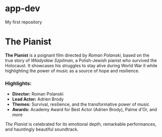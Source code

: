 # app-dev
My first repository

# The Pianist

**The Pianist** is a poignant film directed by *Roman Polanski*, based on the true story of *Władysław Szpilman*, a Polish-Jewish pianist who survived the Holocaust. It showcases his struggles to stay alive during World War II while highlighting the power of music as a source of hope and resilience.

### Highlights:
- **Director:** Roman Polanski  
- **Lead Actor:** Adrien Brody  
- **Themes:** Survival, resilience, and the transformative power of music  
- **Awards:** Academy Award for Best Actor (Adrien Brody), Palme d'Or, and more  

*The Pianist* is celebrated for its emotional depth, remarkable performances, and hauntingly beautiful soundtrack.
